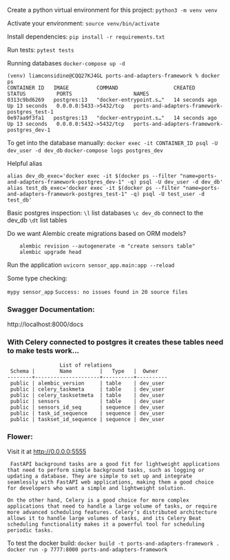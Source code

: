 Create a python virtual environment for this project:
`python3 -m venv venv`

Activate your environment:
`source venv/bin/activate`

Install dependencies: 
`pip install -r requirements.txt`

Run tests: 
`pytest tests`

Running databases
`docker-compose up -d`

```
(venv) liamconsidine@CQQ27KJ4GL ports-and-adapters-framework % docker ps
CONTAINER ID   IMAGE         COMMAND                  CREATED          STATUS          PORTS                    NAMES
0313c9bd6269   postgres:13   "docker-entrypoint.s…"   14 seconds ago   Up 13 seconds   0.0.0.0:5433->5432/tcp   ports-and-adapters-framework-postgres_test-1
0e97aa9f3fa1   postgres:13   "docker-entrypoint.s…"   14 seconds ago   Up 13 seconds   0.0.0.0:5432->5432/tcp   ports-and-adapters-framework-postgres_dev-1
```

To get into the database manually:
`docker exec -it CONTAINER_ID psql -U dev_user -d dev_db`
`docker-compose logs postgres_dev`

Helpful alias
```
alias dev_db_exec='docker exec -it $(docker ps --filter "name=ports-and-adapters-framework-postgres_dev-1" -q) psql -U dev_user -d dev_db'
alias test_db_exec='docker exec -it $(docker ps --filter "name=ports-and-adapters-framework-postgres_test-1" -q) psql -U test_user -d test_db'
```

Basic postgres inspection: 
`\l` list databases
`\c dev_db` connect to the dev_db
`\dt` list tables


Do we want Alembic create migrations based on ORM models?

```
    alembic revision --autogenerate -m "create sensors table"
    alembic upgrade head
```

Run the application
`uvicorn sensor_app.main:app --reload`

Some type checking:

`mypy sensor_app`
```Success: no issues found in 20 source files```

### Swagger Documentation: 
http://localhost:8000/docs

### With Celery connected to postgres it creates these tables need to make tests work... 
```
                 List of relations
 Schema |        Name         |   Type   |  Owner
--------+---------------------+----------+----------
 public | alembic_version     | table    | dev_user
 public | celery_taskmeta     | table    | dev_user
 public | celery_tasksetmeta  | table    | dev_user
 public | sensors             | table    | dev_user
 public | sensors_id_seq      | sequence | dev_user
 public | task_id_sequence    | sequence | dev_user
 public | taskset_id_sequence | sequence | dev_user

 ```


 ### Flower: 
 Visit it at http://0.0.0.0:5555

```
 FastAPI background tasks are a good fit for lightweight applications that need to perform simple background tasks, such as logging or updating a database. They are simple to set up and integrate seamlessly with FastAPI web applications, making them a good choice for developers who want a simple and lightweight solution.

On the other hand, Celery is a good choice for more complex applications that need to handle a large volume of tasks, or require more advanced scheduling features. Celery’s distributed architecture allows it to handle large volumes of tasks, and its Celery Beat scheduling functionality makes it a powerful tool for scheduling periodic tasks.
```

To test the docker build:
`docker build -t ports-and-adapters-framework .`
`docker run -p 7777:8000 ports-and-adapters-framework`
